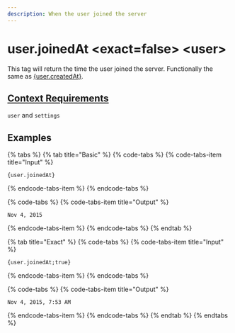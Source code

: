 ```yaml
---
description: When the user joined the server
---
```


# user.joinedAt &lt;exact=false&gt; &lt;user&gt;

This tag will return the time the user joined the server. Functionally the same as [{user.createdAt}](user.createdat-less-than-exact-false-greater-than-less-than-user-greater-than.md).

## [Context Requirements](../tags.md#context-requirements)

`user` and `settings`

## Examples

{% tabs %}
{% tab title="Basic" %}
{% code-tabs %}
{% code-tabs-item title="Input" %}
```text
{user.joinedAt}
```
{% endcode-tabs-item %}
{% endcode-tabs %}

{% code-tabs %}
{% code-tabs-item title="Output" %}
```text
Nov 4, 2015
```
{% endcode-tabs-item %}
{% endcode-tabs %}
{% endtab %}

{% tab title="Exact" %}
{% code-tabs %}
{% code-tabs-item title="Input" %}
```text
{user.joinedAt;true}
```
{% endcode-tabs-item %}
{% endcode-tabs %}

{% code-tabs %}
{% code-tabs-item title="Output" %}
```text
Nov 4, 2015, 7:53 AM
```
{% endcode-tabs-item %}
{% endcode-tabs %}
{% endtab %}
{% endtabs %}

